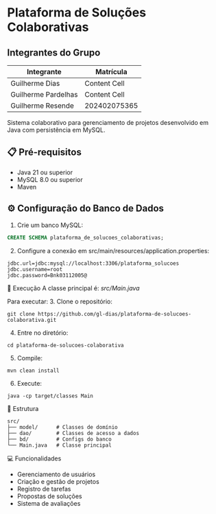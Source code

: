 # Plataforma de Soluções Colaborativas

## Integrantes do Grupo
| Integrante | Matrícula |
| ------------- | ------------- |
| Guilherme Dias  | Content Cell  |
| Guilherme Pardelhas  | Content Cell  |
| Guilherme Resende  | 202402075365  |

Sistema colaborativo para gerenciamento de projetos desenvolvido em Java com persistência em MySQL.

## 📋 Pré-requisitos

- Java 21 ou superior
- MySQL 8.0 ou superior
- Maven

## ⚙️ Configuração do Banco de Dados

1. Crie um banco MySQL:
```sql
CREATE SCHEMA plataforma_de_solucoes_colaborativas;
```

2. Configure a conexão em src/main/resources/application.properties:
```
jdbc.url=jdbc:mysql://localhost:3306/plataforma_solucoes
jdbc.username=root
jdbc.password=Bnk03112005@
```

🚀 Execução
A classe principal é: *src/Main.java*

Para executar:
3. Clone o repositório:

```
git clone https://github.com/gl-dias/plataforma-de-solucoes-colaborativa.git
```

4. Entre no diretório:
```
cd plataforma-de-solucoes-colaborativa
```

5. Compile:
```
mvn clean install
```

6. Execute:
```
java -cp target/classes Main
```

📁 Estrutura
```
src/
├── model/      # Classes de domínio
├── dao/        # Classes de acesso a dados
├── bd/         # Configs do banco
└── Main.java   # Classe principal
```

💻 Funcionalidades
- Gerenciamento de usuários  
- Criação e gestão de projetos  
- Registro de tarefas  
- Propostas de soluções  
- Sistema de avaliações  
